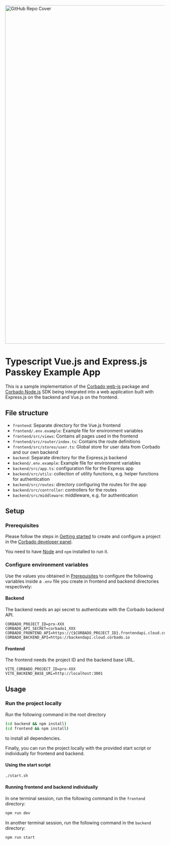 <img width="1070" alt="GitHub Repo Cover" src="https://github.com/corbado/corbado-php/assets/18458907/aa4f9df6-980b-4b24-bb2f-d71c0f480971">

# Typescript Vue.js and Express.js Passkey Example App

This is a sample implementation of
the [Corbado web-js](https://github.com/corbado/javascript/tree/develop/packages/web-js) package
and [Corbado Node.js](https://github.com/corbado/corbado-nodejs)
SDK being integrated into a web
application built with Express.js on the backend and Vue.js on the frontend.

## File structure

- `frontend`: Separate directory for the Vue.js frontend
- `frontend/.env.example`: Example file for environment variables
- `frontend/src/views`: Contains all pages used in the frontend
- `frontend/src/router/index.ts`: Contains the route definitions
- `frontend/src/stores/user.ts`: Global store for user data from Corbado and our own backend
- `backend`: Separate directory for the Express.js backend
- `backend/.env.example`: Example file for environment variables
- `backend/src/app.ts`: configuration file for the Express app
- `backend/src/utils`: collection of utility functions, e.g. helper functions for authentication
- `backend/src/routes`: directory configuring the routes for the app
- `backend/src/controller`: controllers for the routes
- `backend/src/middleware`: middleware, e.g. for authentication
  

## Setup

### Prerequisites

Please follow the steps in [Getting started](https://docs.corbado.com/overview/getting-started) to create and configure
a project in the [Corbado developer panel](https://app.corbado.com/).

You need to have [Node](https://nodejs.org/en/download) and `npm` installed to run it.

### Configure environment variables

Use the values you obtained in [Prerequisites](#prerequisites) to configure the following variables inside a `.env`
file you create in frontend and backend directories respectively:

#### Backend

The backend needs an api secret to authenticate with the Corbado backend API.

```dotenv
CORBADO_PROJECT_ID=pro-XXX
CORBADO_API_SECRET=corbado1_XXX
CORBADO_FRONTEND_API=https://{$CORBADO_PROJECT_ID}.frontendapi.cloud.corbado.io
CORBADO_BACKEND_API=https://backendapi.cloud.corbado.io
```

#### Frontend

The frontend needs the project ID and the backend base URL.

```dotenv
VITE_CORBADO_PROJECT_ID=pro-XXX
VITE_BACKEND_BASE_URL=http://localhost:3001
```

## Usage

### Run the project locally

Run the following command in the root directory

```bash
(cd backend && npm install)
(cd frontend && npm install)
```

to install all dependencies.

Finally, you can run the project locally with the provided start script or individually for frontend and backend.

#### Using the start script

```bash
./start.sh
```

#### Running frontend and backend individually

In one terminal session, run the following command in the `frontend` directory:
```bash
npm run dev
```

In another terminal session, run the following command in the `backend` directory:
```bash
npm run start
```
